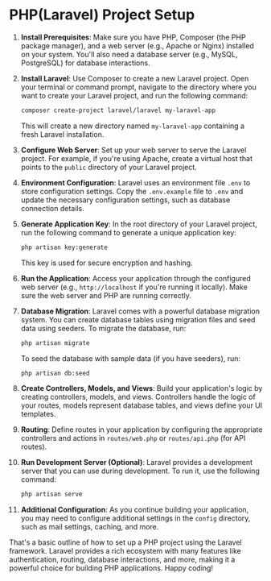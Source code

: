 # PHP(Laravel) Project Setup
1. **Install Prerequisites**: Make sure you have PHP, Composer (the PHP package manager), and a web server (e.g., Apache or Nginx) installed on your system. You'll also need a database server (e.g., MySQL, PostgreSQL) for database interactions.

2. **Install Laravel**: Use Composer to create a new Laravel project. Open your terminal or command prompt, navigate to the directory where you want to create your Laravel project, and run the following command:

   ```bash
   composer create-project laravel/laravel my-laravel-app
   ```

   This will create a new directory named `my-laravel-app` containing a fresh Laravel installation.

3. **Configure Web Server**: Set up your web server to serve the Laravel project. For example, if you're using Apache, create a virtual host that points to the `public` directory of your Laravel project.

4. **Environment Configuration**: Laravel uses an environment file `.env` to store configuration settings. Copy the `.env.example` file to `.env` and update the necessary configuration settings, such as database connection details.

5. **Generate Application Key**: In the root directory of your Laravel project, run the following command to generate a unique application key:

   ```bash
   php artisan key:generate
   ```

   This key is used for secure encryption and hashing.

6. **Run the Application**: Access your application through the configured web server (e.g., `http://localhost` if you're running it locally). Make sure the web server and PHP are running correctly.

7. **Database Migration**: Laravel comes with a powerful database migration system. You can create database tables using migration files and seed data using seeders. To migrate the database, run:

   ```bash
   php artisan migrate
   ```

   To seed the database with sample data (if you have seeders), run:

   ```bash
   php artisan db:seed
   ```

8. **Create Controllers, Models, and Views**: Build your application's logic by creating controllers, models, and views. Controllers handle the logic of your routes, models represent database tables, and views define your UI templates.

9. **Routing**: Define routes in your application by configuring the appropriate controllers and actions in `routes/web.php` or `routes/api.php` (for API routes).

10. **Run Development Server (Optional)**: Laravel provides a development server that you can use during development. To run it, use the following command:

    ```bash
    php artisan serve
    ```

11. **Additional Configuration**: As you continue building your application, you may need to configure additional settings in the `config` directory, such as mail settings, caching, and more.

That's a basic outline of how to set up a PHP project using the Laravel framework. Laravel provides a rich ecosystem with many features like authentication, routing, database interactions, and more, making it a powerful choice for building PHP applications. Happy coding!
